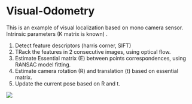 # Visual-Odometry
This is an example of visual localization based on mono camera sensor.
Intrinsic parameters (K matrix is known) .
1. Detect feature descriptors (harris corner, SIFT)
2. TRack the features in 2 consecutive images, using optical flow.
3. Estimate Essential matrix (E) between points correspondences, using RANSAC model fitting.
4. Estimate camera rotation (R) and translation (t) based on essential matrix.
5. Update the current pose based on R and t.


<img src="visual.gif" />
